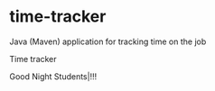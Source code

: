# time-tracker
Java (Maven) application for tracking time on the job

Time tracker

Good Night Students|!!!
